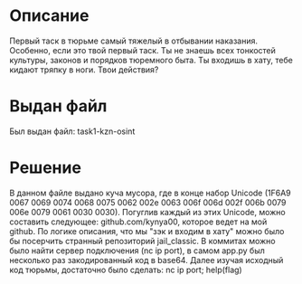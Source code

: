 # Описание

Первый таск в тюрьме самый тяжелый в отбывании наказания. Особенно, если это твой первый таск. Ты не знаешь всех тонкостей культуры, законов и порядков тюремного быта.
Ты входишь в хату, тебе кидают тряпку в ноги. Твои действия?

# Выдан файл

Был выдан файл: task1-kzn-osint

# Решение

В данном файле выдано куча мусора, где в конце набор Unicode (1F6A9 0067 0069 0074 0068 0075 0062 002e 0063 006f 006d 002f 006b 0079 006e 0079 0061 0030 0030).
Погуглив каждый из этих Unicode, можно составить следующее: github.com/kynya00, которое ведет на мой github.
По логике описания, что мы "зэк и входим в хату" можно было бы посерчить странный репозиторий jail_classic.
В коммитах можно было найти сервер подключения (nc ip port), в самом app.py был несколько раз закодированный код в base64.
Далее изучая исходный код тюрьмы, достаточно было сделать: nc ip port; help(flag)
